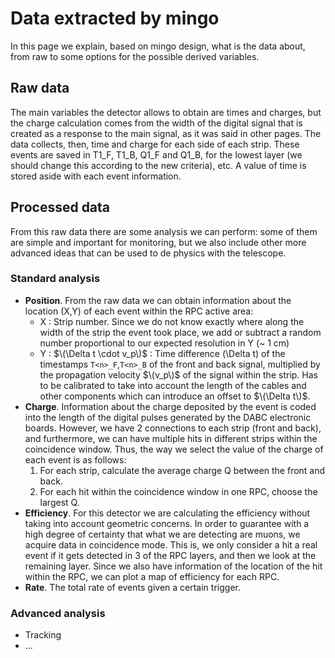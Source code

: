 # Data extracted by mingo
In this page we explain, based on mingo design, what is the data about, from raw to some options for the possible derived variables.

## Raw data
The main variables the detector allows to obtain are times and charges, but the charge calculation comes from the width of the digital signal that is created as a response to the main signal, as it was said in other pages. The data collects, then, time and charge for each side of each strip. These events are saved in T1_F, T1_B, Q1_F and Q1_B, for the lowest layer (we should change this according to the new criteria), etc. A value of time is stored aside with each event information.

## Processed data
From this raw data there are some analysis we can perform: some of them are simple and important for monitoring, but we also include other more advanced ideas that can be used to de physics with the telescope.

### Standard analysis
- **Position**. From the raw data we can obtain information about the location (X,Y) of each event within the RPC active area:
  - X : Strip number. Since we do not know exactly where along the width of the strip the event took place, we add or subtract a random number proportional to our expected resolution in Y (~ 1 cm) 
  - Y : $\(\Delta t \cdot v_p\)$ : Time difference \(\Delta t\) of the timestamps `T<n>_F`,`T<n>_B` of the front and back signal, multiplied by the propagation velocity $\(v_p\)$ of the signal within the strip. Has to be calibrated to take into account the length of the cables and other components which can introduce an offset to $\(\Delta t\)$.
- **Charge**. Information about the charge deposited by the event is coded into the length of the digital pulses generated by the DABC electronic boards. However, we have 2 connections to each strip (front and back), and furthermore, we can have multiple hits in different strips within the coincidence window. Thus, the way we select the value of the charge of each event is as follows:
  1. For each strip, calculate the average charge Q between the front and back.
  2. For each hit within the coincidence window in one RPC, choose the largest Q.
- **Efficiency**. For this detector we are calculating the efficiency without taking into account geometric concerns. In order to guarantee with a high degree of certainty that what we are detecting are muons, we acquire data in coincidence mode. This is, we only consider a hit a real event if it gets detected in 3 of the RPC layers, and then we look at the remaining layer. Since we also have information of the location of the hit within the RPC, we can plot a map of efficiency for each RPC.
- **Rate**. The total rate of events given a certain trigger.

### Advanced analysis
- Tracking
- ...
